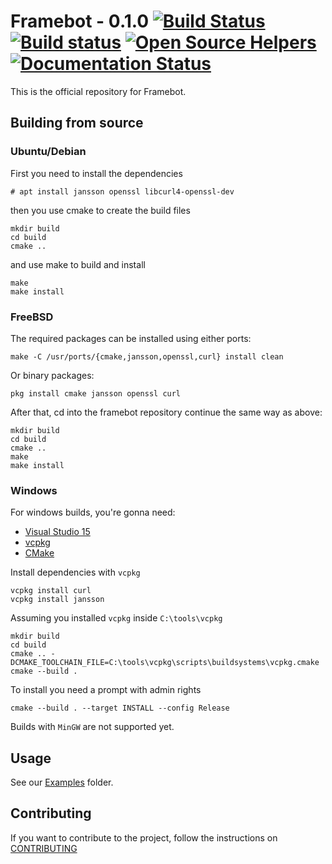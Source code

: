 # Framebot - 0.1.0 [![Build Status](https://travis-ci.org/giancarlopro/framebot.svg?branch=dev)](https://travis-ci.org/giancarlopro/framebot) [![Build status](https://ci.appveyor.com/api/projects/status/g8h0y0ebd4twwniv/branch/master?svg=true)](https://ci.appveyor.com/project/giancarlopro/framebot/branch/master) [![Open Source Helpers](https://www.codetriage.com/giancarlopro/framebot/badges/users.svg)](https://www.codetriage.com/giancarlopro/framebot) [![Documentation Status](https://readthedocs.org/projects/framebot/badge/?version=latest)](http://framebot.readthedocs.io/pt/latest/?badge=latest)

This is the official repository for Framebot.

## Building from source

### Ubuntu/Debian
First you need to install the dependencies

```
# apt install jansson openssl libcurl4-openssl-dev
```

then you use cmake to create the build files
```
mkdir build
cd build
cmake ..
```

and use make to build and install
```
make
make install
```

### FreeBSD
The required packages can be installed using either ports:

```
make -C /usr/ports/{cmake,jansson,openssl,curl} install clean
```

Or binary packages:

```
pkg install cmake jansson openssl curl
```

After that, cd into the framebot repository continue the same way as above:

```
mkdir build
cd build
cmake ..
make
make install
```

### Windows
For windows builds, you're gonna need:
- [Visual Studio 15](https://www.visualstudio.com)
- [vcpkg](https://github.com/Microsoft/vcpkg)
- [CMake](https://cmake.org/download/)

Install dependencies with `vcpkg`
```
vcpkg install curl
vcpkg install jansson
```

Assuming you installed `vcpkg` inside `C:\tools\vcpkg`
```
mkdir build
cd build
cmake .. -DCMAKE_TOOLCHAIN_FILE=C:\tools\vcpkg\scripts\buildsystems\vcpkg.cmake
cmake --build .
```

To install you need a prompt with admin rights
```
cmake --build . --target INSTALL --config Release
```

Builds with `MinGW` are not supported yet.
## Usage

See our [Examples](examples/) folder.

## Contributing

If you want to contribute to the project, follow the instructions on [CONTRIBUTING](CONTRIBUTING.md)
